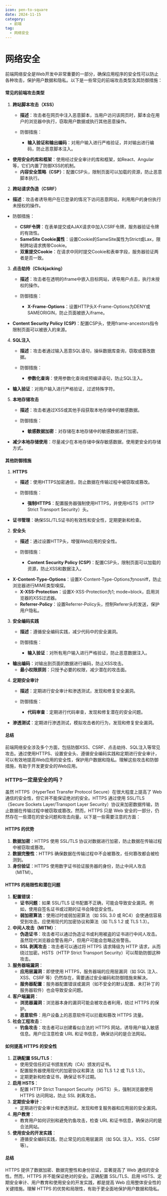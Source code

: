 ```yaml
---
icon: pen-to-square
date: 2024-11-15
category:
  - 前端
tag:
  - 网络安全
---
```


# 网络安全

前端网络安全是Web开发中非常重要的一部分，确保应用程序的安全性可以防止各种攻击，保护用户数据和隐私。以下是一些常见的前端攻击类型及其防御措施：

#### 常见的前端攻击类型

1. **跨站脚本攻击（XSS）**

   - **描述**：攻击者在网页中注入恶意脚本，当用户访问该网页时，脚本会在用户的浏览器中执行，窃取用户数据或执行其他恶意操作。

   - 防御措施：

     - **输入验证和输出编码**：对用户输入进行严格验证，并对输出进行编码，防止恶意脚本注入。
- **使用安全的库和框架**：使用经过安全审计的库和框架，如React、Angular等，它们内置了防御XSS的机制。
     - **内容安全策略（CSP）**：配置CSP头，限制页面可以加载的资源，防止恶意脚本执行。
   
2. **跨站请求伪造（CSRF）**
- **描述**：攻击者诱导用户在已登录的情况下访问恶意网站，利用用户的身份执行未授权的操作。
   
- 防御措施：
   
  - **CSRF令牌**：在表单提交或AJAX请求中加入CSRF令牌，服务器验证令牌的有效性。
   - **SameSite Cookie属性**：设置Cookie的SameSite属性为Strict或Lax，限制跨站请求携带Cookie。
  - **双重提交Cookie**：在请求中同时提交Cookie和表单字段，服务器验证两者是否一致。
   
3. **点击劫持（Clickjacking）**

   - **描述**：攻击者在透明的iframe中嵌入目标网站，诱导用户点击，执行未授权的操作。

   - 防御措施：

     - **X-Frame-Options**：设置HTTP头X-Frame-Options为DENY或SAMEORIGIN，防止页面被嵌入iframe。
- **Content Security Policy (CSP)**：配置CSP头，使用frame-ancestors指令限制页面可以被嵌入的来源。
   
4. **SQL注入**

   - **描述**：攻击者通过输入恶意SQL语句，操纵数据库查询，窃取或篡改数据。

   - 防御措施：

     - **参数化查询**：使用参数化查询或预编译语句，防止SQL注入。
- **输入验证**：对用户输入进行严格验证，过滤特殊字符。
   
5. **本地存储攻击**

   - **描述**：攻击者通过XSS或其他手段获取本地存储中的敏感数据。

   - 防御措施：

     - **敏感数据加密**：对存储在本地存储中的敏感数据进行加密。
- **减少本地存储使用**：尽量减少在本地存储中保存敏感数据，使用更安全的存储方式。

<!-- more -->

#### 其他防御措施

1. **HTTPS**

   - **描述**：使用HTTPS加密通信，防止数据在传输过程中被窃取或篡改。

   - 防御措施：

     - **强制HTTPS**：配置服务器强制使用HTTPS，并使用HSTS（HTTP Strict Transport Security）头。
- **证书管理**：确保SSL/TLS证书的有效性和安全性，定期更新和检查。
   
2. **安全头**

   - **描述**：通过设置HTTP头，增强Web应用的安全性。

   - 防御措施：

     - **Content Security Policy (CSP)**：配置CSP头，限制页面可以加载的资源，防止XSS和数据注入。
- **X-Content-Type-Options**：设置X-Content-Type-Options为nosniff，防止浏览器进行MIME类型嗅探。
     - **X-XSS-Protection**：设置X-XSS-Protection为1; mode=block，启用浏览器的XSS过滤器。
     - **Referrer-Policy**：设置Referrer-Policy头，控制Referer头的发送，保护用户隐私。
   
3. **安全编码实践**

   - **描述**：遵循安全编码实践，减少代码中的安全漏洞。

   - 防御措施：

     - **输入验证**：对所有用户输入进行严格验证，防止恶意数据注入。
- **输出编码**：对输出到页面的数据进行编码，防止XSS攻击。
     - **最小权限原则**：只授予必要的权限，减少潜在的攻击面。
   
4. **定期安全审计**

   - **描述**：定期进行安全审计和渗透测试，发现和修复安全漏洞。

   - 防御措施：

     - **代码审查**：定期进行代码审查，发现和修复潜在的安全问题。
- **渗透测试**：定期进行渗透测试，模拟攻击者的行为，发现和修复安全漏洞。

#### 总结

前端网络安全涉及多个方面，包括防御XSS、CSRF、点击劫持、SQL注入等常见攻击。通过使用HTTPS、设置安全头、遵循安全编码实践和定期进行安全审计，可以有效地提高Web应用的安全性，保护用户数据和隐私。理解这些攻击和防御措施，有助于开发更安全的Web应用。

### HTTPS一定是安全的吗？

虽然 HTTPS（HyperText Transfer Protocol Secure）在很大程度上提高了 Web 通信的安全性，但它并不能保证绝对的安全。HTTPS 通过使用 SSL/TLS（Secure Sockets Layer/Transport Layer Security）协议来加密数据传输，防止数据在传输过程中被窃取或篡改。然而，HTTPS 只是 Web 安全的一部分，仍然存在一些潜在的安全问题和攻击向量。以下是一些需要注意的方面：

#### HTTPS 的优势

1. **数据加密**：HTTPS 使用 SSL/TLS 协议对数据进行加密，防止数据在传输过程中被窃取或篡改。
2. **数据完整性**：HTTPS 确保数据在传输过程中不会被篡改，任何篡改都会被检测到。
3. **身份验证**：HTTPS 使用数字证书验证服务器的身份，防止中间人攻击（MITM）。

#### HTTPS 的局限性和潜在问题

1. **配置错误**：
   - **证书问题**：如果 SSL/TLS 证书配置不正确，可能会导致安全漏洞。例如，使用自签名证书或过期的证书会降低安全性。
   - **弱加密算法**：使用过时或弱加密算法（如 SSL 3.0 或 RC4）会使通信容易受到攻击。应使用现代的加密协议和算法（如 TLS 1.2 或 TLS 1.3）。
2. **中间人攻击（MITM）**：
   - **伪造证书**：攻击者可以通过伪造证书或利用被盗的证书进行中间人攻击。虽然现代浏览器会警告用户，但用户可能会忽略这些警告。
   - **SSL 剥离攻击**：攻击者可以通过将 HTTPS 请求降级为 HTTP 请求，从而绕过加密。HSTS（HTTP Strict Transport Security）可以帮助防御这种攻击。
3. **服务器端漏洞**：
   - **应用层漏洞**：即使使用 HTTPS，服务器端的应用层漏洞（如 SQL 注入、XSS、CSRF 等）仍然存在，需要通过安全编码和防御措施来解决。
   - **服务器配置**：服务器配置错误或漏洞（如不安全的默认配置、未打补丁的服务器软件）也会导致安全问题。
4. **客户端漏洞**：
   - **浏览器漏洞**：浏览器本身的漏洞可能会被攻击者利用，绕过 HTTPS 的保护。
   - **恶意软件**：用户设备上的恶意软件可以拦截和篡改 HTTPS 流量。
5. **社会工程攻击**：
   - **钓鱼攻击**：攻击者可以创建看似合法的 HTTPS 网站，诱导用户输入敏感信息。用户应注意检查 URL 和证书信息，确保访问的是合法网站。

#### 如何提高 HTTPS 的安全性

1. **正确配置 SSL/TLS**：
   - 使用受信任的证书颁发机构（CA）颁发的证书。
   - 配置服务器使用现代的加密协议和算法（如 TLS 1.2 或 TLS 1.3）。
   - 定期更新和检查证书，确保证书不过期。
2. **启用 HSTS**：
   - 配置 HTTP Strict Transport Security（HSTS）头，强制浏览器使用 HTTPS 访问网站，防止 SSL 剥离攻击。
3. **定期安全审计**：
   - 定期进行安全审计和渗透测试，发现和修复服务器和应用层的安全漏洞。
4. **用户教育**：
   - 教育用户如何识别和避免钓鱼攻击，检查 URL 和证书信息，确保访问的是合法网站。
5. **使用安全的开发实践**：
   - 遵循安全编码实践，防止常见的应用层漏洞（如 SQL 注入、XSS、CSRF 等）。

#### 总结

HTTPS 提供了数据加密、数据完整性和身份验证，显著提高了 Web 通信的安全性。然而，HTTPS 并不能保证绝对的安全。正确配置 SSL/TLS、启用 HSTS、定期安全审计、用户教育和使用安全的开发实践，都是提高 Web 应用整体安全性的关键措施。理解 HTTPS 的优势和局限性，有助于更全面地保护用户数据和隐私。
